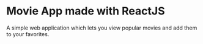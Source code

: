 # Movie App made with ReactJS

A simple web application which lets you view popular movies and add them to your favorites.

